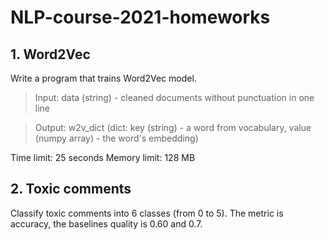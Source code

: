 # NLP-course-2021-homeworks

## 1. Word2Vec
Write a program that trains Word2Vec model. 
>Input: data (string) - cleaned documents without punctuation in one line

>Output: w2v_dict (dict: key (string) - a word from vocabulary, value (numpy array) - the word's embedding)

Time limit: 25 seconds
Memory limit: 128 MB

## 2. Toxic comments
Classify toxic comments into 6 classes (from 0 to 5). The metric is accuracy, the baselines quality is 0.60 and 0.7.
